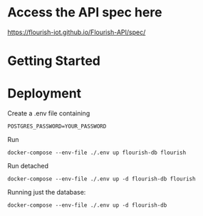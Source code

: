 # Access the API spec here
https://flourish-iot.github.io/Flourish-API/spec/

# Getting Started

# Deployment
Create a .env file containing
```
POSTGRES_PASSWORD=YOUR_PASSWORD
```
Run
```
docker-compose --env-file ./.env up flourish-db flourish
```

Run detached
```
docker-compose --env-file ./.env up -d flourish-db flourish
```

Running just the database:
```
docker-compose --env-file ./.env up -d flourish-db
```